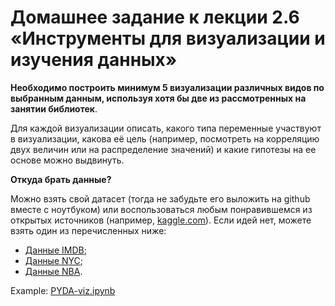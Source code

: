 # Домашнее задание к лекции 2.6 «Инструменты для визуализации и изучения данных»

**Необходимо построить минимум 5 визуализации различных видов по выбранным данным, используя хотя бы две из рассмотренных на занятии библиотек**.

Для каждой визуализации описать, какого типа переменные участвуют в визуализации, какова её цель (например, посмотреть на корреляцию двух величин или на распределение значений) и какие гипотезы на ее основе можно выдвинуть.

**Откуда брать данные?**

Можно взять свой датасет (тогда не забудьте его выложить на github вместе с ноутбуком) или воспользоваться любым понравившемся из открытых источников (например, [kaggle.com](https://www.kaggle.com/)). Если идей нет, можете взять один из перечисленных ниже:

* [Данные IMDB](https://www.kaggle.com/tmdb/tmdb-movie-metadata);
* [Данные NYC](https://www.kaggle.com/c/nyc-taxi-trip-duration);
* [Данные NBA](https://www.kaggle.com/drgilermo/nba-players-stats).

Example: [PYDA-viz.ipynb](https://github.com/obulygin/PY-viz/blob/master/PYDA-viz.ipynb)
